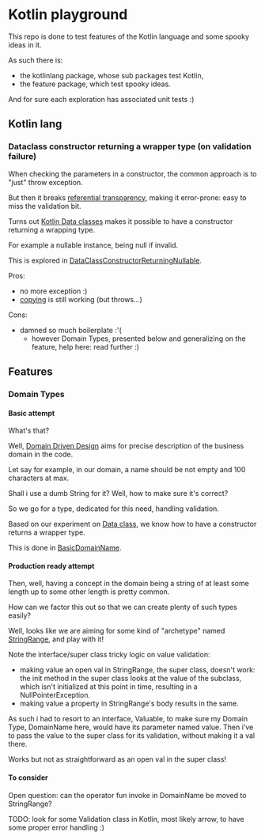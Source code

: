 # Kotlin playground

This repo is done to test features of the Kotlin language and some spooky ideas in it.

As such there is:

- the kotlinlang package, whose sub packages test Kotlin,
- the feature package, which test spooky ideas.

And for sure each exploration has associated unit tests :)

## Kotlin lang

### Dataclass constructor returning a wrapper type (on validation failure)

When checking the parameters in a constructor, the common approach is to "just" throw exception.

But then it breaks [referential transparency](https://en.wikipedia.org/wiki/Referential_transparency), making it error-prone: easy to miss the validation bit.

Turns out [Kotlin Data classes](https://kotlinlang.org/docs/data-classes.html) makes it possible to have a constructor returning a wrapping type.

For example a nullable instance, being null if invalid.

This is explored in [DataClassConstructorReturningNullable](/src/main/kotlin/kotlinlang/dataclass/DataClassConstructorReturningNullable.kt).

Pros:

- no more exception :)
- [copying](https://kotlinlang.org/docs/data-classes.html#copying) is still working (but throws...)

Cons:

- damned so much boilerplate :'(
  - however Domain Types, presented below and generalizing on the feature, help here: read further :)  

## Features

### Domain Types

#### Basic attempt

What's that?

Well, [Domain Driven Design](https://en.wikipedia.org/wiki/Domain-driven_design) aims for precise description of the business domain in the code.

Let say for example, in our domain, a name should be not empty and 100 characters at max.

Shall i use a dumb String for it? Well, how to make sure it's correct? 

So we go for a type, dedicated for this need, handling validation.

Based on our experiment on [Data class](/src/main/kotlin/kotlinlang/dataclass), we know how to have a constructor returns a wrapper type.

This is done in [BasicDomainName](/src/main/kotlin/feature/domaintypes/basic/BasicDomainName.kt).

#### Production ready attempt

Then, well, having a concept in the domain being a string of at least some length up to some other length is pretty common.

How can we factor this out so that we can create plenty of such types easily?

Well, looks like we are aiming for some kind of "archetype" named [StringRange](/src/main/kotlin/feature/domaintypes/archetypes), and play with it!

Note the interface/super class tricky logic on value validation:

- making value an open val in StringRange, the super class, doesn't work: the init method in the super class looks at the value of the subclass, which isn't initialized at this point in time, resulting in a NullPointerException.
- making value a property in StringRange's body results in the same.

As such i had to resort to an interface, Valuable, to make sure my Domain Type, DomainName here, would have its parameter named value. Then i've to pass the value to the super class for its validation, without making it a val there.

Works but not as straightforward as an open val in the super class!

#### To consider

Open question: can the operator fun invoke in DomainName be moved to StringRange?

TODO: look for some Validation class in Kotlin, most likely arrow, to have some proper error handling :)
